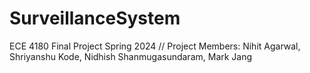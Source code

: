 # SurveillanceSystem
ECE 4180 Final Project Spring 2024 //
Project Members: Nihit Agarwal, Shriyanshu Kode, Nidhish Shanmugasundaram, Mark Jang
